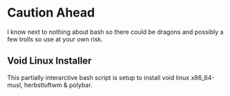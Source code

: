 # **Caution Ahead**
I know next to nothing about bash so there could be dragons and possibly a few trolls so use at your own risk.

## Void Linux Installer
This partially interarctive bash script is setup to install void linux x86_64-musl, herbstluftwm & polybar.




